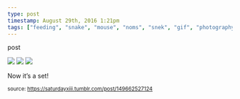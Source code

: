 ```yaml
---
type: post
timestamp: August 29th, 2016 1:21pm
tags: ["feeding", "snake", "mouse", "noms", "snek", "gif", "photography"]
---
```

post


 <img src="https://saturdayxiii.github.io/media/149662527124_1.gif"/>
       

   

 <img src="https://saturdayxiii.github.io/media/149662527124_2.gif"/>
       

   

 <img src="https://saturdayxiii.github.io/media/149662527124_3.gif"/>
       

        
Now it’s a set!
 
      
      
      
      
      
  
<small>source: https://saturdayxiii.tumblr.com/post/149662527124</small>